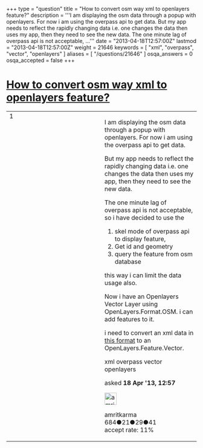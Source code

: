 +++
type = "question"
title = "How to convert osm way xml to openlayers feature?"
description = '''I am displaying the osm data through a popup with openlayers. For now i am using the overpass api to get data.  But my app needs to reflect the rapidly changing data i.e. one changes the data then uses my app, then they need to see the new data. The one minute lag of overpass api is not acceptable, ...'''
date = "2013-04-18T12:57:00Z"
lastmod = "2013-04-18T12:57:00Z"
weight = 21646
keywords = [ "xml", "overpass", "vector", "openlayers" ]
aliases = [ "/questions/21646" ]
osqa_answers = 0
osqa_accepted = false
+++

<div class="headNormal">

# [How to convert osm way xml to openlayers feature?](/questions/21646/how-to-convert-osm-way-xml-to-openlayers-feature)

</div>

<div id="main-body">

<div id="askform">

<table id="question-table" style="width:100%;">
<colgroup>
<col style="width: 50%" />
<col style="width: 50%" />
</colgroup>
<tbody>
<tr>
<td style="width: 30px; vertical-align: top"><div class="vote-buttons">
<span id="post-21646-upvote" class="ajax-command post-vote up" rel="nofollow" title="I like this post (click again to cancel)"> </span>
<div id="post-21646-score" class="post-score" title="current number of votes">
1
</div>
<span id="post-21646-downvote" class="ajax-command post-vote down" rel="nofollow" title="I dont like this post (click again to cancel)"> </span> <span id="favorite-mark" class="ajax-command favorite-mark" rel="nofollow" title="mark/unmark this question as favorite (click again to cancel)"> </span>
<div id="favorite-count" class="favorite-count">
&#10;</div>
</div></td>
<td><div id="item-right">
<div class="question-body">
<p>I am displaying the osm data through a popup with openlayers. For now i am using the overpass api to get data.</p>
<p>But my app needs to reflect the rapidly changing data i.e. one changes the data then uses my app, then they need to see the new data.</p>
<p>The one minute lag of overpass api is not acceptable, so i have decided to use the</p>
<ol>
<li>skel mode of overpass api to display feature,</li>
<li>Get id and geometry</li>
<li>query the feature from osm database</li>
</ol>
<p>this way i can limit the data usage also.</p>
<p>Now i have an Openlayers Vector Layer using OpenLayers.Format.OSM. i can add features to it.</p>
<p>i need to convert an xml data in <a href="http://www.openstreetmap.org/api/0.6/way/191189605">this format</a> to an OpenLayers.Feature.Vector.</p>
</div>
<div id="question-tags" class="tags-container tags">
<span class="post-tag tag-link-xml" rel="tag" title="see questions tagged &#39;xml&#39;">xml</span> <span class="post-tag tag-link-overpass" rel="tag" title="see questions tagged &#39;overpass&#39;">overpass</span> <span class="post-tag tag-link-vector" rel="tag" title="see questions tagged &#39;vector&#39;">vector</span> <span class="post-tag tag-link-openlayers" rel="tag" title="see questions tagged &#39;openlayers&#39;">openlayers</span>
</div>
<div id="question-controls" class="post-controls">
&#10;</div>
<div class="post-update-info-container">
<div class="post-update-info post-update-info-user">
<p>asked <strong>18 Apr '13, 12:57</strong></p>
<img src="https://secure.gravatar.com/avatar/651103e616e49724bb139f1a3e0a1a39?s=32&amp;d=identicon&amp;r=g" class="gravatar" width="32" height="32" alt="amritkarma&#39;s gravatar image" />
<p><span>amritkarma</span><br />
<span class="score" title="684 reputation points">684</span><span title="21 badges"><span class="badge1">●</span><span class="badgecount">21</span></span><span title="29 badges"><span class="silver">●</span><span class="badgecount">29</span></span><span title="41 badges"><span class="bronze">●</span><span class="badgecount">41</span></span><br />
<span class="accept_rate" title="Rate of the user&#39;s accepted answers">accept rate:</span> <span title="amritkarma has one accepted answer">11%</span></p>
</div>
</div>
<div id="comments-container-21646" class="comments-container">
&#10;</div>
<div id="comment-tools-21646" class="comment-tools">
&#10;</div>
<div class="clear">
&#10;</div>
<div id="comment-21646-form-container" class="comment-form-container">
&#10;</div>
<div class="clear">
&#10;</div>
</div></td>
</tr>
</tbody>
</table>

</div>

</div>

